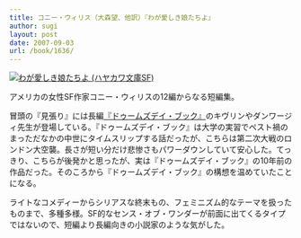 ```yaml
---
title: コニー・ウィリス（大森望、他訳）『わが愛しき娘たちよ』
author: sugi
layout: post
date: 2007-09-03
url: /book/1636/
---
```

<a href="http://www.amazon.co.jp/exec/obidos/ASIN/415010977X/chezsugi-22/ref=nosim/" name="amazletlink" target="_blank"><img src="http://i1.wp.com/images-jp.amazon.com/images/G/09/icons/books/comingsoon_books.gif?w=660" alt="わが愛しき娘たちよ (ハヤカワ文庫SF)" class="alignleft" alt="no image" data-recalc-dims="1" /></a>

アメリカの女性SF作家コニー・ウィリスの12編からなる短編集。

冒頭の『見張り』には長編[『ドゥームズデイ・ブック』][1]のキヴリンやダンワージィ先生が登場している。『ドゥームズデイ・ブック』は大学の実習でペスト禍のまっただなかの中世にタイムスリップする話だったが、こちらは第二次大戦のロンドン大空襲。長さが短い分だけ悲惨さもパワーダウンしていて安心した。てっきり、こちらが後発かと思ったが、実は『ドゥームズデイ・ブック』の10年前の作品だった。そのころから『ドゥームズデイ・ブック』の構想を温めていたことになる。

ライトなコメディーからシリアスな終末もの、フェミニズム的なテーマを扱ったものまで、多種多様。SF的なセンス・オブ・ワンダーが前面に出てくるタイプではないので、短編より長編向きの小説家のような気がした。


 [1]: /book/20070306.html